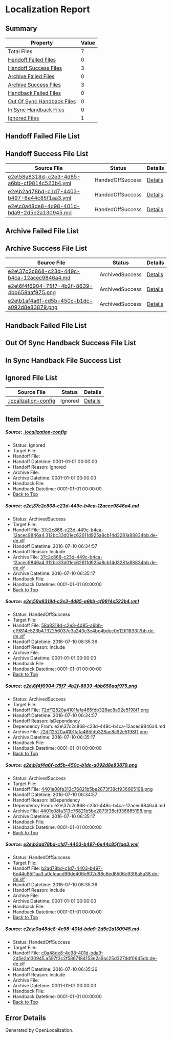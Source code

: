 # <a name='report-top'></a> Localization Report

## Summary
 Property | Value 
 -------- | ----- 
 Total Files | 7
[ Handoff Failed Files ](#handoff-failed-list)| 0
[ Handoff Success Files ](#handoff-success-list)| 3
[ Archive Failed Files ](#archive-failed-list)| 0
[ Archive Success Files ](#archive-success-list)| 3
[ Handback Failed Files ](#handback-failed-list)| 0
[ Out Of Sync Handback Files ](#outofsync-handback-success-list)| 0
[ In Sync Handback Files ](#insync-handback-success-list)| 0
[ Ignored Files ](#ignored-list)| 1

## <a name='handoff-failed-list'></a> Handoff Failed File List

## <a name='handoff-success-list'></a> Handoff Success File List
 Source File | Status | Details 
 ----------- | ------ | ------- 
 [e2e\58a8318d-c2e3-4d85-a6bb-cf9814c523b4.yml](https://github.com/OpenLocalizationTestOrg/oltest/blob/7517aae259b5c5f1d6a6858e84cd8c002a01c6e0/e2e/58a8318d-c2e3-4d85-a6bb-cf9814c523b4.yml) | HandedOffSuccess | [Details](#44c7673c35001d77ec84ca93fb7eaaf4ee44c5d92)
 [e2e\b2ad78bd-c1d7-4403-b497-6e44c85f1aa3.yml](https://github.com/OpenLocalizationTestOrg/oltest/blob/7517aae259b5c5f1d6a6858e84cd8c002a01c6e0/e2e/b2ad78bd-c1d7-4403-b497-6e44c85f1aa3.yml) | HandedOffSuccess | [Details](#78083ec8c6effd399ba5ac5ea57d50fad1fd76ee5)
 [e2e\c0a48de8-4c98-401d-bda9-2d5e2a130945.md](https://github.com/OpenLocalizationTestOrg/oltest/blob/7517aae259b5c5f1d6a6858e84cd8c002a01c6e0/e2e/c0a48de8-4c98-401d-bda9-2d5e2a130945.md) | HandedOffSuccess | [Details](#c4a35a4c3b3275507c8f5ecd79c6ad4233491d166)

## <a name='archive-failed-list'></a> Archive Failed File List

## <a name='archive-success-list'></a> Archive Success File List
 Source File | Status | Details 
 ----------- | ------ | ------- 
 [e2e\37c2c868-c23d-449c-b4ca-12acec9846a4.md](https://github.com/OpenLocalizationTestOrg/oltest/blob/072a7bf7935481c551d10584ec4139d0b64cec9d/e2e/37c2c868-c23d-449c-b4ca-12acec9846a4.md) | ArchivedSuccess | [Details](#e1cba716c514d5a1d010468e1b86fc99f46878e81)
 [e2e\6f4f6904-75f7-4b2f-8639-4bb658aaf975.png](https://github.com/OpenLocalizationTestOrg/oltest/blob/072a7bf7935481c551d10584ec4139d0b64cec9d/e2e/6f4f6904-75f7-4b2f-8639-4bb658aaf975.png) | ArchivedSuccess | [Details](#72df12520a4101fafa465fdb326ac8a92e5198f13)
 [e2e\b1af4a6f-cd5b-450c-b1dc-a092d8e83879.png](https://github.com/OpenLocalizationTestOrg/oltest/blob/072a7bf7935481c551d10584ec4139d0b64cec9d/e2e/b1af4a6f-cd5b-450c-b1dc-a092d8e83879.png) | ArchivedSuccess | [Details](#4401e08fa313c76821b5be2873f38cf9366651984)

## <a name='handback-failed-list'></a> Handback Failed File List

## <a name='outofsync-handback-success-list'></a> Out Of Sync Handback Success File List

## <a name='insync-handback-success-list'></a> In Sync Handback File Success List

## <a name='ignored-list'></a> Ignored File List
 Source File | Status | Details 
 ----------- | ------ | ------- 
 [.localization-config](https://github.com/OpenLocalizationTestOrg/oltest/blob/7517aae259b5c5f1d6a6858e84cd8c002a01c6e0/.localization-config) | Ignored | [Details](#3d4f252ac210baf56311d7e97dcc2db10974dbd20)

## Item Details
##### <a name='3d4f252ac210baf56311d7e97dcc2db10974dbd20'></a> Source: [.localization-config](https://github.com/OpenLocalizationTestOrg/oltest/blob/7517aae259b5c5f1d6a6858e84cd8c002a01c6e0/.localization-config)
* Status: Ignored
* Target File: 
* Handoff File: 
* Handoff Datetime: 0001-01-01 00:00:00
* Handoff Reason: Ignored
* Archive File: 
* Archive Datetime: 0001-01-01 00:00:00
* Handback File: 
* Handback Datetime: 0001-01-01 00:00:00
* [Back to Top](#report-top)

##### <a name='e1cba716c514d5a1d010468e1b86fc99f46878e81'></a> Source: [e2e\37c2c868-c23d-449c-b4ca-12acec9846a4.md](https://github.com/OpenLocalizationTestOrg/oltest/blob/072a7bf7935481c551d10584ec4139d0b64cec9d/e2e/37c2c868-c23d-449c-b4ca-12acec9846a4.md)
* Status: ArchivedSuccess
* Target File: 
* Handoff File: [37c2c868-c23d-449c-b4ca-12acec9846a4.312bc33d01ec62611d925a8cb14d3281a88834bb.de-de.xlf](https://github.com/OpenLocalizationTestOrg/olhandoff-e2e/blob/58af2f0944d442524f1e22d48553505abe58d5ca/ol-handoff/OpenLocalizationTestOrg/oltest-dede-fly/ci/ht/37c2c868-c23d-449c-b4ca-12acec9846a4.312bc33d01ec62611d925a8cb14d3281a88834bb.de-de.xlf)
* Handoff Datetime: 2016-07-10 06:34:57
* Handoff Reason: Include
* Archive File: [37c2c868-c23d-449c-b4ca-12acec9846a4.312bc33d01ec62611d925a8cb14d3281a88834bb.de-de.xlf](https://github.com/OpenLocalizationTestOrg/olhandoff-e2e/blob/b827a20957aed0bed0b7483df946616a31fc6a51/ol-archive/OpenLocalizationTestOrg/oltest-dede-fly/ci/ht/37c2c868-c23d-449c-b4ca-12acec9846a4.312bc33d01ec62611d925a8cb14d3281a88834bb.de-de.xlf)
* Archive Datetime: 2016-07-10 06:35:17
* Handback File: 
* Handback Datetime: 0001-01-01 00:00:00
* [Back to Top](#report-top)

##### <a name='44c7673c35001d77ec84ca93fb7eaaf4ee44c5d92'></a> Source: [e2e\58a8318d-c2e3-4d85-a6bb-cf9814c523b4.yml](https://github.com/OpenLocalizationTestOrg/oltest/blob/7517aae259b5c5f1d6a6858e84cd8c002a01c6e0/e2e/58a8318d-c2e3-4d85-a6bb-cf9814c523b4.yml)
* Status: HandedOffSuccess
* Target File: 
* Handoff File: [58a8318d-c2e3-4d85-a6bb-cf9814c523b4.132256037e3a243e3e4bc4bdec0e12ff1833f7bb.de-de.xlf](https://github.com/OpenLocalizationTestOrg/olhandoff-e2e/blob/d6c7b9c87ec5fe1403e977f7351c760ad08fa54f/ol-handoff/OpenLocalizationTestOrg/oltest-dede-fly/ci/ht/58a8318d-c2e3-4d85-a6bb-cf9814c523b4.132256037e3a243e3e4bc4bdec0e12ff1833f7bb.de-de.xlf)
* Handoff Datetime: 2016-07-10 06:35:36
* Handoff Reason: Include
* Archive File: 
* Archive Datetime: 0001-01-01 00:00:00
* Handback File: 
* Handback Datetime: 0001-01-01 00:00:00
* [Back to Top](#report-top)

##### <a name='72df12520a4101fafa465fdb326ac8a92e5198f13'></a> Source: [e2e\6f4f6904-75f7-4b2f-8639-4bb658aaf975.png](https://github.com/OpenLocalizationTestOrg/oltest/blob/072a7bf7935481c551d10584ec4139d0b64cec9d/e2e/6f4f6904-75f7-4b2f-8639-4bb658aaf975.png)
* Status: ArchivedSuccess
* Target File: 
* Handoff File: [72df12520a4101fafa465fdb326ac8a92e5198f1.png](https://github.com/OpenLocalizationTestOrg/olhandoff-e2e/blob/58af2f0944d442524f1e22d48553505abe58d5ca/ol-handoff/OpenLocalizationTestOrg/oltest-dede-fly/ci/ht/72df12520a4101fafa465fdb326ac8a92e5198f1.png)
* Handoff Datetime: 2016-07-10 06:34:57
* Handoff Reason: IsDependency
* Dependency From: e2e\37c2c868-c23d-449c-b4ca-12acec9846a4.md
* Archive File: [72df12520a4101fafa465fdb326ac8a92e5198f1.png](https://github.com/OpenLocalizationTestOrg/olhandoff-e2e/blob/b827a20957aed0bed0b7483df946616a31fc6a51/ol-archive/OpenLocalizationTestOrg/oltest-dede-fly/ci/ht/72df12520a4101fafa465fdb326ac8a92e5198f1.png)
* Archive Datetime: 2016-07-10 06:35:17
* Handback File: 
* Handback Datetime: 0001-01-01 00:00:00
* [Back to Top](#report-top)

##### <a name='4401e08fa313c76821b5be2873f38cf9366651984'></a> Source: [e2e\b1af4a6f-cd5b-450c-b1dc-a092d8e83879.png](https://github.com/OpenLocalizationTestOrg/oltest/blob/072a7bf7935481c551d10584ec4139d0b64cec9d/e2e/b1af4a6f-cd5b-450c-b1dc-a092d8e83879.png)
* Status: ArchivedSuccess
* Target File: 
* Handoff File: [4401e08fa313c76821b5be2873f38cf936665198.png](https://github.com/OpenLocalizationTestOrg/olhandoff-e2e/blob/58af2f0944d442524f1e22d48553505abe58d5ca/ol-handoff/OpenLocalizationTestOrg/oltest-dede-fly/ci/ht/4401e08fa313c76821b5be2873f38cf936665198.png)
* Handoff Datetime: 2016-07-10 06:34:57
* Handoff Reason: IsDependency
* Dependency From: e2e\37c2c868-c23d-449c-b4ca-12acec9846a4.md
* Archive File: [4401e08fa313c76821b5be2873f38cf936665198.png](https://github.com/OpenLocalizationTestOrg/olhandoff-e2e/blob/b827a20957aed0bed0b7483df946616a31fc6a51/ol-archive/OpenLocalizationTestOrg/oltest-dede-fly/ci/ht/4401e08fa313c76821b5be2873f38cf936665198.png)
* Archive Datetime: 2016-07-10 06:35:17
* Handback File: 
* Handback Datetime: 0001-01-01 00:00:00
* [Back to Top](#report-top)

##### <a name='78083ec8c6effd399ba5ac5ea57d50fad1fd76ee5'></a> Source: [e2e\b2ad78bd-c1d7-4403-b497-6e44c85f1aa3.yml](https://github.com/OpenLocalizationTestOrg/oltest/blob/7517aae259b5c5f1d6a6858e84cd8c002a01c6e0/e2e/b2ad78bd-c1d7-4403-b497-6e44c85f1aa3.yml)
* Status: HandedOffSuccess
* Target File: 
* Handoff File: [b2ad78bd-c1d7-4403-b497-6e44c85f1aa3.a0cfeacd96de406e902d98c6ed8506c93f6a5a38.de-de.xlf](https://github.com/OpenLocalizationTestOrg/olhandoff-e2e/blob/d6c7b9c87ec5fe1403e977f7351c760ad08fa54f/ol-handoff/OpenLocalizationTestOrg/oltest-dede-fly/ci/ht/b2ad78bd-c1d7-4403-b497-6e44c85f1aa3.a0cfeacd96de406e902d98c6ed8506c93f6a5a38.de-de.xlf)
* Handoff Datetime: 2016-07-10 06:35:36
* Handoff Reason: Include
* Archive File: 
* Archive Datetime: 0001-01-01 00:00:00
* Handback File: 
* Handback Datetime: 0001-01-01 00:00:00
* [Back to Top](#report-top)

##### <a name='c4a35a4c3b3275507c8f5ecd79c6ad4233491d166'></a> Source: [e2e\c0a48de8-4c98-401d-bda9-2d5e2a130945.md](https://github.com/OpenLocalizationTestOrg/oltest/blob/7517aae259b5c5f1d6a6858e84cd8c002a01c6e0/e2e/c0a48de8-4c98-401d-bda9-2d5e2a130945.md)
* Status: HandedOffSuccess
* Target File: 
* Handoff File: [c0a48de8-4c98-401d-bda9-2d5e2a130945.a597f3c2f5867184153e2a9ac25d3274df0645db.de-de.xlf](https://github.com/OpenLocalizationTestOrg/olhandoff-e2e/blob/d6c7b9c87ec5fe1403e977f7351c760ad08fa54f/ol-handoff/OpenLocalizationTestOrg/oltest-dede-fly/ci/ht/c0a48de8-4c98-401d-bda9-2d5e2a130945.a597f3c2f5867184153e2a9ac25d3274df0645db.de-de.xlf)
* Handoff Datetime: 2016-07-10 06:35:36
* Handoff Reason: Include
* Archive File: 
* Archive Datetime: 0001-01-01 00:00:00
* Handback File: 
* Handback Datetime: 0001-01-01 00:00:00
* [Back to Top](#report-top)


## Error Details

Generated by OpenLocalization.
